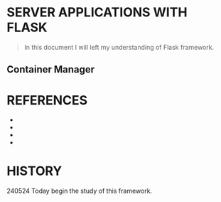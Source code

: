 SERVER APPLICATIONS WITH FLASK
==================================================
> In this document I will left my understanding of Flask framework.

Container Manager
--------------------





REFERENCES
==================================================
* [1]: (https://github.com/containers/crun)
* [2]: (https://github.com/hyperhq/runv)
* [3]: (https://github.com/containers/podman/blob/main/docs/tutorials/basic_networking.md)
* [4]: (https://www.redhat.com/sysadmin/container-networking-podman)

HISTORY
==================================================
240524
  Today begin the study of this framework.
